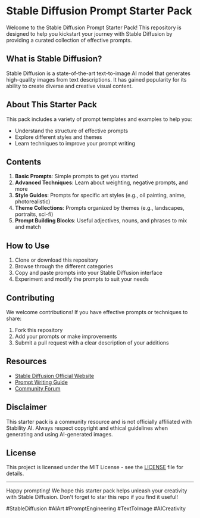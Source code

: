 # Stable Diffusion Prompt Starter Pack

Welcome to the Stable Diffusion Prompt Starter Pack! This repository is designed to help you kickstart your journey with Stable Diffusion by providing a curated collection of effective prompts.

## What is Stable Diffusion?

Stable Diffusion is a state-of-the-art text-to-image AI model that generates high-quality images from text descriptions. It has gained popularity for its ability to create diverse and creative visual content.

## About This Starter Pack

This pack includes a variety of prompt templates and examples to help you:
- Understand the structure of effective prompts
- Explore different styles and themes
- Learn techniques to improve your prompt writing

## Contents

1. **Basic Prompts**: Simple prompts to get you started
2. **Advanced Techniques**: Learn about weighting, negative prompts, and more
3. **Style Guides**: Prompts for specific art styles (e.g., oil painting, anime, photorealistic)
4. **Theme Collections**: Prompts organized by themes (e.g., landscapes, portraits, sci-fi)
5. **Prompt Building Blocks**: Useful adjectives, nouns, and phrases to mix and match

## How to Use

1. Clone or download this repository
2. Browse through the different categories
3. Copy and paste prompts into your Stable Diffusion interface
4. Experiment and modify the prompts to suit your needs

## Contributing

We welcome contributions! If you have effective prompts or techniques to share:
1. Fork this repository
2. Add your prompts or make improvements
3. Submit a pull request with a clear description of your additions

## Resources

- [Stable Diffusion Official Website](https://stabilityai.com/stable-diffusion)
- [Prompt Writing Guide](link-to-guide)
- [Community Forum](link-to-forum)

## Disclaimer

This starter pack is a community resource and is not officially affiliated with Stability AI. Always respect copyright and ethical guidelines when generating and using AI-generated images.

## License

This project is licensed under the MIT License - see the [LICENSE](LICENSE) file for details.

---

Happy prompting! We hope this starter pack helps unleash your creativity with Stable Diffusion. Don't forget to star this repo if you find it useful!

#StableDiffusion #AIArt #PromptEngineering #TextToImage #AICreativity
